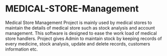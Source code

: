 # MEDICAL-STORE-Management
Medical Store Management Project is mainly used by medical stores to maintain the details of medical store such as stock analysis and account management. This software is designed to ease the work load of medical store handlers. Project gives Admin to maintain stock by keeping records of every medicine, stock analysis, update and delete records, customers information etc.

